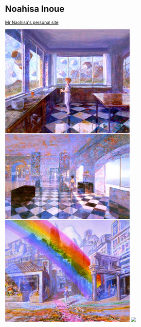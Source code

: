 # Noahisa Inoue

[Mr Naohisa's personal site](http://www.iblard.com/english/)

<img src=".pix/kitchen.jpg" style="width:410px; height: auto;">
<img src=".pix/resort.jpg" style="width:410px; height: auto;">
<img src=".pix/nijimati.jpg" style="width:410px; height: auto;">
<img src="https://avsbq.org/x/5.avif" style="width:410px; height: auto;">

